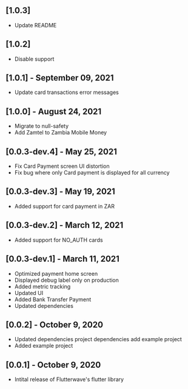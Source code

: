 ## [1.0.3]
* Update README

## [1.0.2]
* Disable support

## [1.0.1] - September 09, 2021
* Update card transactions error messages

## [1.0.0] - August 24, 2021
* Migrate to null-safety
* Add Zamtel to Zambia Mobile Money

## [0.0.3-dev.4] - May 25, 2021
* Fix Card Payment screen UI distortion
* Fix bug where only Card payment is displayed for all currency

## [0.0.3-dev.3] - May 19, 2021
* Added support for card payment in ZAR

## [0.0.3-dev.2] - March 12, 2021
* Added support for NO_AUTH cards

## [0.0.3-dev.1] - March 11, 2021
* Optimized payment home screen
* Displayed debug label only on production
* Added metric tracking
* Updated UI
* Added Bank Transfer Payment
* Updated dependencies

## [0.0.2] - October 9, 2020
* Updated dependencies project dependencies add example project
* Added example project

## [0.0.1] - October 9, 2020 
* Intital release of Flutterwave's flutter library
